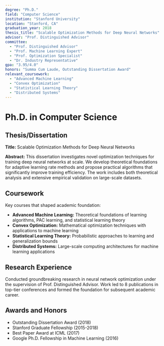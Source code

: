 ```yaml
---
degree: "Ph.D."
field: "Computer Science"
institution: "Stanford University"
location: "Stanford, CA"
graduation_year: 2018
thesis_title: "Scalable Optimization Methods for Deep Neural Networks"
advisor: "Prof. Distinguished Advisor"
committee:
  - "Prof. Distinguished Advisor"
  - "Prof. Machine Learning Expert"
  - "Prof. Optimization Specialist"
  - "Dr. Industry Representative"
gpa: "3.95/4.0"
honors: "Summa Cum Laude, Outstanding Dissertation Award"
relevant_coursework:
  - "Advanced Machine Learning"
  - "Convex Optimization"
  - "Statistical Learning Theory"
  - "Distributed Systems"
---
```


# Ph.D. in Computer Science

## Thesis/Dissertation

**Title:** Scalable Optimization Methods for Deep Neural Networks

**Abstract:** This dissertation investigates novel optimization techniques for training deep neural networks at scale. We develop theoretical foundations for adaptive learning rate methods and propose practical algorithms that significantly improve training efficiency. The work includes both theoretical analysis and extensive empirical validation on large-scale datasets.

## Coursework

Key courses that shaped academic foundation:

- **Advanced Machine Learning:** Theoretical foundations of learning algorithms, PAC learning, and statistical learning theory
- **Convex Optimization:** Mathematical optimization techniques with applications to machine learning
- **Statistical Learning Theory:** Probabilistic approaches to learning and generalization bounds
- **Distributed Systems:** Large-scale computing architectures for machine learning applications

## Research Experience

Conducted groundbreaking research in neural network optimization under the supervision of Prof. Distinguished Advisor. Work led to 8 publications in top-tier conferences and formed the foundation for subsequent academic career.

## Awards and Honors

- Outstanding Dissertation Award (2018)
- Stanford Graduate Fellowship (2015-2018)
- Best Paper Award at ICML (2017)
- Google Ph.D. Fellowship in Machine Learning (2016)